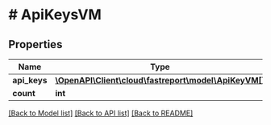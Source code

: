# # ApiKeysVM

## Properties

Name | Type | Description | Notes
------------ | ------------- | ------------- | -------------
**api_keys** | [**\OpenAPI\Client\cloud\fastreport\model\ApiKeyVM[]**](ApiKeyVM.md) |  | [optional]
**count** | **int** |  | [optional]

[[Back to Model list]](../../README.md#models) [[Back to API list]](../../README.md#endpoints) [[Back to README]](../../README.md)
